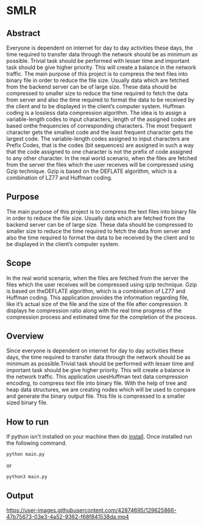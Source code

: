 # SMLR

## Abstract
Everyone is dependent on internet for day to day activities these days, the time required to transfer data through the network should be as minimum as possible. Trivial task should be performed with lesser time and important task should be give higher priority. This will create a balance in the network traffic. The main purpose of this project is to compress the text files into binary file in order to reduce the file size.  Usually data which are fetched from the backend server can be of large size.  These data should be compressed to smaller size to reduce the time required to fetch the data from server and also the time required to format the data to be received by the client and to be displayed in the client’s computer system. Huffman  coding  is  a  lossless  data  compression  algorithm.    The  idea  is  to assign a variable-length codes to input characters, length of the assigned codes are based onthe  frequencies  of  corresponding  characters.   The  most  frequent  character  gets  the smallest code and the least frequent character gets the largest code.  The variable-length  codes  assigned  to  input  characters  are  Prefix  Codes,  that  is  the  codes  (bit sequences) are assigned in such a way that the code assigned to one character is not the prefix of code assigned to any other character. In the real world scenario, when the files are fetched from the server the files which the user receives will be compressed using Gzip technique. Gzip is based on the DEFLATE algorithm, which is a combination of LZ77 and Huffman coding. 

## Purpose
The main purpose of this project is to compress the text files into binary file in order to reduce the file size.  Usually data which are fetched from the backend server can be of large size.  These data should be compressed to smaller size to reduce the time required to fetch the data from server and also the time required to format the data to be received by the client and to be displayed in the client’s computer system.

## Scope
In the real world scenario, when the files are fetched from the server the files which the  user  receives  will  be  compressed  using  qzip  technique.   Gzip  is  based  on  theDEFLATE  algorithm,  which  is  a  combination  of  LZ77  and  Huffman  coding.   This application provides the information regarding file, like it’s actual size of the file and the size of the file after compression.  It displays he compression ratio along with the real time progress of the compression process and estimated time for the completion of the process.

## Overview
Since everyone is dependent on internet for day to day activities these days, the time required  to  transfer  data  through  the  network  should  be  as  minimum  as  possible.Trivial task should be performed with lesser time and important task should be give higher priority.  This will create a balance in the network traffic.  This application usesHuffman text data compression encoding, to compress text file into binary file.  With the help of tree and heap data structures, we are creating nodes which will be used to compare and generate the binary output file.  This file is compressed to a smaller sized binary file.

## How to run
If python isn't installed on your machine then do [install](https://www.python.org/downloads/). Once installed run the following command.

```
python main.py
```
or 
```
python3 main.py
```

## Output

https://user-images.githubusercontent.com/42874695/129625866-47b75673-03e3-4a52-9362-f68f841538da.mp4


 
